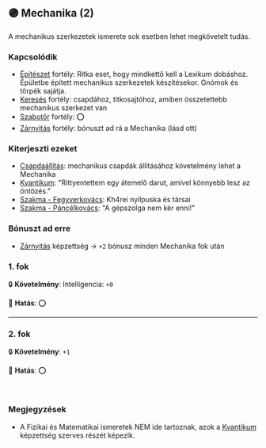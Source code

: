 ## 🟣 Mechanika (2)

A mechanikus szerkezetek ismerete sok esetben lehet megkövetelt tudás.

### Kapcsolódik

- [Építészet](epiteszet.md) fortély: Ritka eset, hogy mindkettő kell a Lexikum dobáshoz. Épületbe épített mechanikus szerkezetek készítésekor. Gnómok és törpék sajátja. 
- [Keresés](kereses.md) fortély: csapdához, titkosajtóhoz, amiben összetettebb mechanikus szerkezet van
- [Szabotőr](szabotor.md) fortély: ⭕
- [Zárnyitás](../kepzettsegek.szekunder/zarnyitas.md) fortély: bónuszt ad rá a Mechanika (lásd ott)

### Kiterjeszti ezeket

- [Csapdaállítás](../kepzettsegek.szekunder/csapdaallitas.md): mechanikus csapdák állításához követelmény lehet a Mechanika
- [Kvantikum](../kepzettsegek.szekunder/kvantikum.md): "Rittyentettem egy átemelő darut, amivel könnyebb lesz az öntözés."
- [Szakma - Fegyverkovács](../kepzettsegek.szekunder/szakma.md): Kh4rei nyílpuska és társai 
- [Szakma - Páncélkovács](../kepzettsegek.szekunder/szakma.md): "A gépszolga nem kér enni!"

### Bónuszt ad erre

- [Zárnyitás](../kepzettsegek.szekunder/zarnyitas.md) képzettség → `+2` bónusz minden Mechanika fok után

### 1. fok

🔒 **Követelmény**: Intelligencia: `+0`

🌟 **Hatás**: ⭕

---
### 2. fok

🔒 **Követelmény**: `+1`

🌟 **Hatás**: ⭕

<br />

### Megjegyzések

- A Fizikai és Matematikai ismeretek NEM ide tartoznak, azok a [Kvantikum](../kepzettsegek.szekunder/kvantikum.md) képzettség szerves részét képezik.
